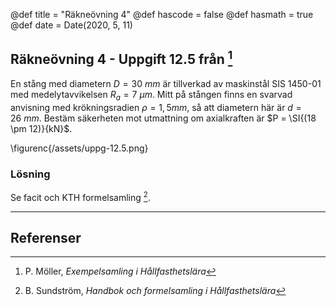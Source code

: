@def title = "Räkneövning 4"
@def hascode = false
@def hasmath = true
@def date = Date(2020, 5, 11)

## Räkneövning 4 - Uppgift 12.5 från [^moller]

En stång med diametern $D = \SI{30}{mm}$ är tillverkad av maskinstål SIS 1450-01 med medelytavvikelsen $R_a = \SI{7}{\mu m}$. Mitt på stången finns en svarvad anvisning med krökningsradien $\rho = {1,5}{mm}$, så att diametern här är $d = \SI{26}{mm}$. Bestäm säkerheten mot utmattning om axialkraften är $P = \SI{(18 \pm 12)}{kN}$.

\figurenc{/assets/uppg-12.5.png}

### Lösning

Se facit och KTH formelsamling [^kth].


---

## Referenser

[^moller]: P. Möller, *Exempelsamling i Hållfasthetslära*
[^extra]: *Extra övningsexempel i hållfasthetslära för TME061*
[^kth]: B. Sundström, *Handbok och formelsamling i Hållfasthetslära*
